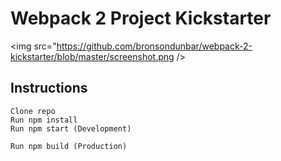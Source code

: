 # Webpack 2 Project Kickstarter

<img src="https://github.com/bronsondunbar/webpack-2-kickstarter/blob/master/screenshot.png />

## Instructions

```
Clone repo
Run npm install
Run npm start (Development)

Run npm build (Production)
